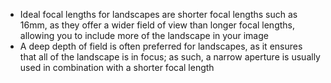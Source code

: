 - Ideal focal lengths for landscapes are shorter focal lengths such as 16mm, as they offer a wider field of view than longer focal lengths, allowing you to include more of the landscape in your image
- A deep depth of field is often preferred for landscapes, as it ensures that all of the landscape is in focus; as such, a narrow aperture is usually used in combination with a shorter focal length